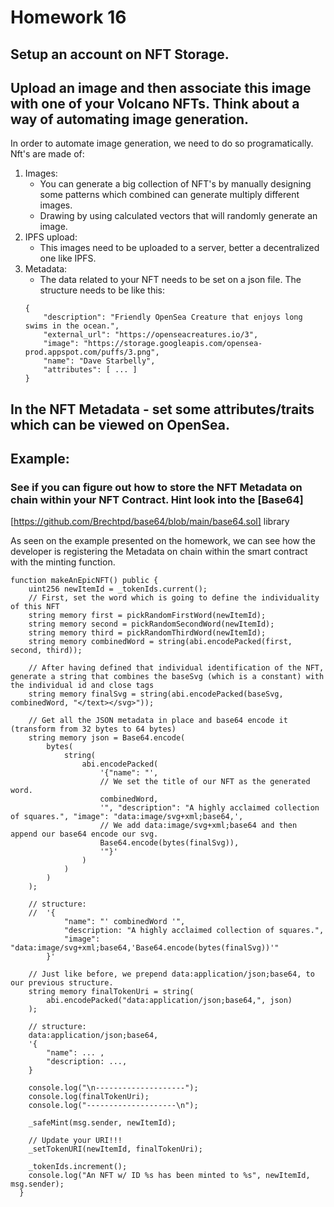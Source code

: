 # Homework 16
## Setup an account on NFT Storage.
## Upload an image and then associate this image with one of your Volcano NFTs. Think about a way of automating image generation.
In order to automate image generation, we need to do so programatically. 
Nft's are made of:
1. Images:
    - You can generate a big collection of NFT's by manually designing some patterns which combined can generate multiply different images.
    - Drawing by using calculated vectors that will randomly generate an image.
2. IPFS upload:
    - This images need to be uploaded to a server, better a decentralized one like IPFS.
3. Metadata:
    - The data related to your NFT needs to be set on a json file. The structure needs to be like this:
    ```
    {
        "description": "Friendly OpenSea Creature that enjoys long swims in the ocean.", 
        "external_url": "https://openseacreatures.io/3", 
        "image": "https://storage.googleapis.com/opensea-prod.appspot.com/puffs/3.png", 
        "name": "Dave Starbelly",
        "attributes": [ ... ]
    }
    ```
## In the NFT Metadata - set some attributes/traits which can be viewed on OpenSea. </br>
## Example: </br>
### See if you can figure out how to store the NFT Metadata on chain within your NFT Contract. Hint look into the [Base64]
[https://github.com/Brechtpd/base64/blob/main/base64.sol] library 

As seen on the example presented on the homework, we can see how the developer is registering the Metadata on chain within the smart contract with the minting function.

```solidity
function makeAnEpicNFT() public {
    uint256 newItemId = _tokenIds.current();
    // First, set the word which is going to define the individuality of this NFT
    string memory first = pickRandomFirstWord(newItemId);
    string memory second = pickRandomSecondWord(newItemId);
    string memory third = pickRandomThirdWord(newItemId);
    string memory combinedWord = string(abi.encodePacked(first, second, third));

    // After having defined that individual identification of the NFT, generate a string that combines the baseSvg (which is a constant) with the individual id and close tags
    string memory finalSvg = string(abi.encodePacked(baseSvg, combinedWord, "</text></svg>"));

    // Get all the JSON metadata in place and base64 encode it (transform from 32 bytes to 64 bytes)
    string memory json = Base64.encode(
        bytes(
            string(
                abi.encodePacked(
                    '{"name": "',
                    // We set the title of our NFT as the generated word.
                    combinedWord,
                    '", "description": "A highly acclaimed collection of squares.", "image": "data:image/svg+xml;base64,',
                    // We add data:image/svg+xml;base64 and then append our base64 encode our svg.
                    Base64.encode(bytes(finalSvg)),
                    '"}'
                )
            )
        )
    );

    // structure:
    //  '{
            "name": "' combinedWord '",
            "description: "A highly acclaimed collection of squares.",
            "image": "data:image/svg+xml;base64,'Base64.encode(bytes(finalSvg))'"
        }'

    // Just like before, we prepend data:application/json;base64, to our previous structure.
    string memory finalTokenUri = string(
        abi.encodePacked("data:application/json;base64,", json)
    );

    // structure:
    data:application/json;base64,
    '{
        "name": ... ,
        "description: ...,
    }

    console.log("\n--------------------");
    console.log(finalTokenUri);
    console.log("--------------------\n");

    _safeMint(msg.sender, newItemId);
    
    // Update your URI!!!
    _setTokenURI(newItemId, finalTokenUri);
  
    _tokenIds.increment();
    console.log("An NFT w/ ID %s has been minted to %s", newItemId, msg.sender);
  }
  ```
